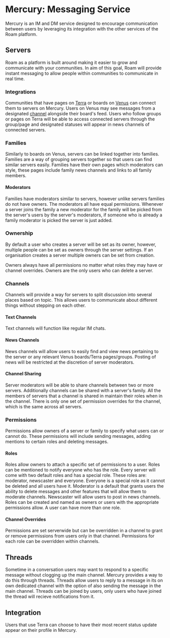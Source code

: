 # Mercury: Messaging Service

Mercury is an IM and DM service designed to encourage communication between users by leveraging its integration with the other services of the Roam platform.

## Servers

Roam as a platform is built around making it easier to grow and communicate with your communities. In aim of this goal, Roam will provide instant messaging to allow people within communities to communicate in real time.

### Integrations

Communities that have pages on [Terra](analysis-Terra.md) or boards on [Venus](analysis-Venus.md) can connect them to servers on Mercury. Users on Venus may see messages from a designated [channel](#channels) alongside their board's feed. Users who follow groups or pages on Terra will be able to access connected servers through the group/page and designated statuses will appear in news channels of connected servers.

### Families

Similarly to boards on Venus, servers can be linked together into families. Families are a way of grouping servers together so that users can find similar servers easily. Families have their own pages which moderators can style, these pages include family news channels and links to all family members.

#### Moderators

Families have moderators similar to servers, however unlike servers families do not have owners. The moderators all have equal permissions. Whenever a server joins the family a new moderator for the family will be picked from the server's users by the server's moderators, if someone who is already a family moderator is picked the server is just added.

### Ownership

By default a user who creates a server will be set as its owner, however, multiple people can be set as owners through the server settings. If an organisation creates a server multiple owners can be set from creation.

Owners always have all permissions no matter what roles they may have or channel overrides. Owners are the only users who can delete a server.

### Channels

Channels will provide a way for servers to split discussion into several places based on topic. This allows users to communicate about different things without stepping on each other.

#### Text Channels

Text channels will function like regular IM chats.

#### News Channels

News channels will allow users to easily find and view news pertaining to the server or any relevant Venus boards/Terra pages/groups. Posting of news will be restricted at the discretion of server moderators.

#### Channel Sharing

Server moderators will be able to share channels between two or more servers. Additionally channels can be shared with a server's family. All the members of servers that a channel is shared in maintain their roles when in the channel. There is only one set of permission overrides for the channel, which is the same across all servers.

### Permissions

Permissions allow owners of a server or family to specify what users can or cannot do. These permissions will include sending messages, adding mentions to certain roles and deleting messages.

#### Roles

Roles allow owners to attach a specific set of permissions to a user. Roles can be mentioned to notify everyone who has the role. Every server will come with two default roles and has a special role. These roles are: moderator, newscaster and everyone. Everyone is a special role as it cannot be deleted and all users have it. Moderator is a default that grants users the ability to delete messages and other features that will allow them to moderate channels. Newscaster will allow users to post in news channels. Roles can be created and named as owners or users with the appropriate permissions allow. A user can have more than one role.

#### Channel Overrides

Permissions are set serverwide but can be overridden in a channel to grant or remove permissions from users only in that channel. Permissions for each role can be overridden within channels.

## Threads

Sometime in a conversation users may want to respond to a specific message without clogging up the main channel. Mercury provides a way to do this through threads. Threads allow users to reply to a message in its on own dedicated channel with the option of also sending the message in the main channel. Threads can be joined by users, only users who have joined the thread will recieve notifications from it.

## Integration

Users that use Terra can choose to have their most recent status update appear on their profile in Mercury.
